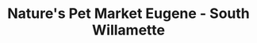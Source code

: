 ---
title: "Nature's Pet Market Eugene - South Willamette"
url: /eugene/natures-pet-market-eugene-south-willamette/
shop: Tiere
---